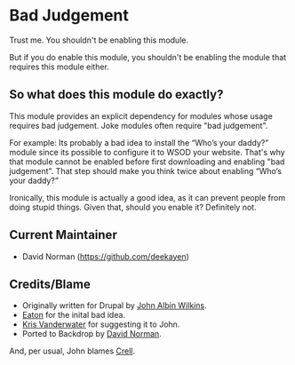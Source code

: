 Bad Judgement
=============

Trust me. You shouldn't be enabling this module.

But if you do enable this module, you shouldn't be enabling the module that
requires this module either.

So what does this module do exactly?
------------------------------------

This module provides an explicit dependency for modules whose usage requires bad
judgement. Joke modules often require "bad judgement".

For example: Its probably a bad idea to install the “Who’s your daddy?” module
since its possible to configure it to WSOD your website. That's why that module
cannot be enabled before first downloading and enabling "bad judgement". That
step should make you think twice about enabling “Who’s your daddy?”

Ironically, this module is actually a good idea, as it can prevent people from
doing stupid things. Given that, should you enable it? Definitely not.

Current Maintainer
------------------

* David Norman (https://github.com/deekayen)

Credits/Blame
-------------

* Originally written for Drupal by [John Albin Wilkins](https://www.drupal.org/u/johnalbin).
* [Eaton](https://github.com/eaton) for the inital bad idea.
* [Kris Vanderwater](https://www.drupal.org/u/EclipseGC) for suggesting it to John.
* Ported to Backdrop by [David Norman](https://github.com/deekayen).

And, per usual, John blames [Crell](https://www.drupal.org/u/crell).
